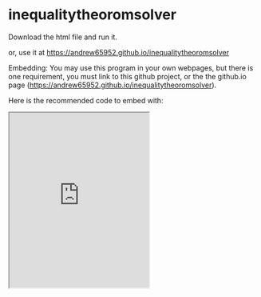 # inequalitytheoromsolver

Download the html file and run it.


or, use it at https://andrew65952.github.io/inequalitytheoromsolver 

Embedding: You may use this program in your own webpages, but there is one requirement, you must link to this github project, or the the github.io page (https://andrew65952.github.io/inequalitytheoromsolver).

Here is the recommended code to embed with:
<iframe width='280' height='350' src='https://andrew65952.github.io/inequalitytheoromsolver'></iframe>
